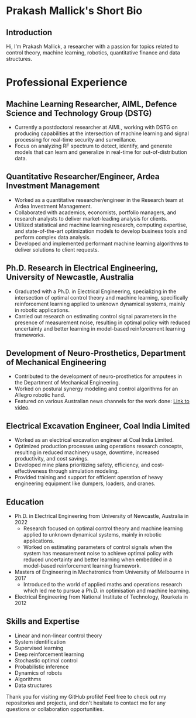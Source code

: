 # Prakash Mallick's Short Bio

## Introduction

Hi, I’m Prakash Mallick, a researcher with a passion for topics related to control theory, machine learning, robotics, quantitative finance and data structures.


# Professional Experience

## Machine Learning Researcher, AIML, Defence Science and Technology Group (DSTG)
- Currently a postdoctoral researcher at AIML, working with DSTG on producing capabilities at the intersection of machine learning and signal processing for real-time security and surveillance.
- Focus on analyzing RF spectrum to detect, identify, and generate models that can learn and generalize in real-time for out-of-distribution data.

## Quantitative Researcher/Engineer, Ardea Investment Management
- Worked as a quantitative researcher/engineer in the Research team at Ardea Investment Management.
- Collaborated with academics, economists, portfolio managers, and research analysts to deliver market-leading analysis for clients.
- Utilized statistical and machine learning research, computing expertise, and state-of-the-art optimization models to develop business tools and perform complex data analysis.
- Developed and implemented performant machine learning algorithms to deliver solutions to client requests.

## Ph.D. Research in Electrical Engineering, University of Newcastle, Australia
- Graduated with a Ph.D. in Electrical Engineering, specializing in the intersection of optimal control theory and machine learning, specifically reinforcement learning applied to unknown dynamical systems, mainly in robotic applications.
- Carried out research on estimating control signal parameters in the presence of measurement noise, resulting in optimal policy with reduced uncertainty and better learning in model-based reinforcement learning frameworks.

## Development of Neuro-Prosthetics, Department of Mechanical Engineering
- Contributed to the development of neuro-prosthetics for amputees in the Department of Mechanical Engineering.
- Worked on postural synergy modeling and control algorithms for an Allegro robotic hand.
- Featured on various Australian news channels for the work done: [Link to video](https://www.youtube.com/watch?v=kMFdP4-7FpM).

## Electrical Excavation Engineer, Coal India Limited
- Worked as an electrical excavation engineer at Coal India Limited.
- Optimized production processes using operations research concepts, resulting in reduced machinery usage, downtime, increased productivity, and cost savings.
- Developed mine plans prioritizing safety, efficiency, and cost-effectiveness through simulation modeling.
- Provided training and support for efficient operation of heavy engineering equipment like dumpers, loaders, and cranes.



## Education

- Ph.D. in Electrical Engineering from University of Newcastle, Australia in 2022
  - Research focused on optimal control theory and machine learning applied to unknown dynamical systems, mainly in robotic applications.
  - Worked on estimating parameters of control signals when the system has measurement noise to achieve optimal policy with reduced uncertainty and better learning when embedded in a model-based reinforcement learning framework.
- Masters of Engineering in Mechatronics from University of Melbourne in 2017
  - Introduced to the world of applied maths and operations research which led me to pursue a Ph.D. in optimisation and machine learning.
- Electrical Engineering from National Institute of Technology, Rourkela in 2012

## Skills and Expertise

- Linear and non-linear control theory
- System identification
- Supervised learning
- Deep reinforcement learning
- Stochastic optimal control
- Probabilistic inference
- Dynamics of robots
- Algorithms
- Data structures

Thank you for visiting my GitHub profile! Feel free to check out my repositories and projects, and don't hesitate to contact me for any questions or collaboration opportunities.

